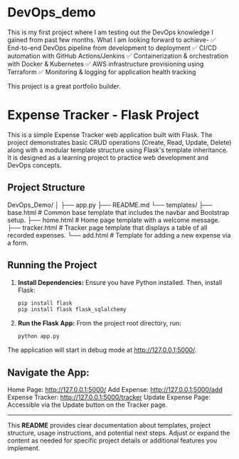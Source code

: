 # DevOps_demo
This is my first project where I am testing out the DevOps knowledge I gained from past few months.
What I am looking forward to achieve-
      ✅ End-to-end DevOps pipeline from development to deployment
      ✅ CI/CD automation with GitHub Actions/Jenkins
      ✅ Containerization & orchestration with Docker & Kubernetes
      ✅ AWS infrastructure provisioning using Terraform
      ✅ Monitoring & logging for application health tracking

This project is a great portfolio builder.

# Expense Tracker - Flask Project

This is a simple Expense Tracker web application built with Flask. The project demonstrates basic CRUD operations (Create, Read, Update, Delete) along with a modular template structure using Flask's template inheritance. It is designed as a learning project to practice web development and DevOps concepts.

## Project Structure

DevOps_Demo/ 
   │ 
   ├── app.py 
   ├── README.md 
   └── templates/ 
         ├── base.html # Common base template that includes the navbar and Bootstrap setup. 
         ├── home.html # Home page template with a welcome message. 
         ├── tracker.html # Tracker page template that displays a table of all recorded expenses. 
         └── add.html # Template for adding a new expense via a form. 

## Running the Project

1. **Install Dependencies:**
   Ensure you have Python installed. Then, install Flask:
   ```bash
   pip install flask
   pip install flask flask_sqlalchemy

2. **Run the Flask App:** 
   From the project root directory, run:
   ```bash
   python app.py

The application will start in debug mode at http://127.0.0.1:5000/.

## Navigate the App:

Home Page: http://127.0.0.1:5000/
Add Expense: http://127.0.0.1:5000/add
Expense Tracker: http://127.0.0.1:5000/tracker
Update Expense Page: Accessible via the Update button on the Tracker page.

---

This **README** provides clear documentation about templates, project structure, usage instructions, and potential next steps. Adjust or expand the content as needed for specific project details or additional features you implement.
